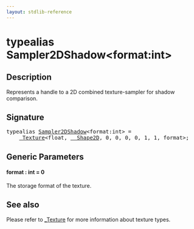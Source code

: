```yaml
---
layout: stdlib-reference
---
```


# typealias Sampler2DShadow\<format:int\>

## Description

Represents a handle to a 2D combined texture-sampler for shadow comparison.

## Signature

<pre>
<span class='code_keyword'>typealias</span> <a href="sampler2dshadow-089.md" class="code_type">Sampler2DShadow</a>&lt;format:<span class="code_keyword">int</span>&gt; = 
    <a href="0texture-01/index.md" class="code_type">_Texture</a>&lt;<span class="code_keyword">float</span>, <a href="0_shape2d-028/index.md" class="code_type">__Shape2D</a>, 0, 0, 0, 0, 1, 1, format&gt;;
</pre>

## Generic Parameters

####  <a id="decl-format"></a>format  : int = 0
The storage format of the texture.


## See also

Please refer to <span class='code'><a href="0texture-01/index.md" class="code_type">_Texture</a></span> for more information about texture types.



<script>
// Fix .md links to .html when on ReadTheDocs
if (window.location.hostname.includes('readthedocs') || 
    window.location.hostname.includes('rtfd.io')) {
  document.addEventListener('DOMContentLoaded', function() {
    const links = document.querySelectorAll('a');
    links.forEach(link => {
      if (link.getAttribute('href') && link.getAttribute('href').endsWith('.md')) {
        link.href = link.href.replace(/\.md($|#|\?)/, '.html$1');
      }
    });
  });
}
</script>
